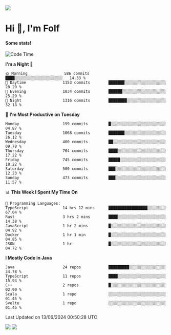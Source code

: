 <img src="https://komarev.com/ghpvc/?username=itsfolf"/>
<h1>Hi 👋, I'm Folf</h1>


#### Some stats!
<!--START_SECTION:waka-->
![Code Time](http://img.shields.io/badge/Code%20Time-2%2C241%20hrs%2038%20mins-blue)

**I'm a Night 🦉** 

```text
🌞 Morning                586 commits         ████░░░░░░░░░░░░░░░░░░░░░   14.33 % 
🌆 Daytime                1153 commits        ███████░░░░░░░░░░░░░░░░░░   28.20 % 
🌃 Evening                1034 commits        ██████░░░░░░░░░░░░░░░░░░░   25.29 % 
🌙 Night                  1316 commits        ████████░░░░░░░░░░░░░░░░░   32.18 % 
```
📅 **I'm Most Productive on Tuesday** 

```text
Monday                   199 commits         █░░░░░░░░░░░░░░░░░░░░░░░░   04.87 % 
Tuesday                  1068 commits        ███████░░░░░░░░░░░░░░░░░░   26.12 % 
Wednesday                400 commits         ██░░░░░░░░░░░░░░░░░░░░░░░   09.78 % 
Thursday                 704 commits         ████░░░░░░░░░░░░░░░░░░░░░   17.22 % 
Friday                   745 commits         █████░░░░░░░░░░░░░░░░░░░░   18.22 % 
Saturday                 500 commits         ███░░░░░░░░░░░░░░░░░░░░░░   12.23 % 
Sunday                   473 commits         ███░░░░░░░░░░░░░░░░░░░░░░   11.57 % 
```


📊 **This Week I Spent My Time On** 

```text
💬 Programming Languages: 
TypeScript               14 hrs 12 mins      █████████████████░░░░░░░░   67.04 % 
Rust                     3 hrs 2 mins        ████░░░░░░░░░░░░░░░░░░░░░   14.38 % 
JavaScript               1 hr 2 mins         █░░░░░░░░░░░░░░░░░░░░░░░░   04.92 % 
Docker                   1 hr 1 min          █░░░░░░░░░░░░░░░░░░░░░░░░   04.85 % 
JSON                     1 hr                █░░░░░░░░░░░░░░░░░░░░░░░░   04.72 % 
```

**I Mostly Code in Java** 

```text
Java                     24 repos            █████████░░░░░░░░░░░░░░░░   34.78 % 
TypeScript               11 repos            ████░░░░░░░░░░░░░░░░░░░░░   15.94 % 
C++                      2 repos             █░░░░░░░░░░░░░░░░░░░░░░░░   02.90 % 
Scala                    1 repo              ░░░░░░░░░░░░░░░░░░░░░░░░░   01.45 % 
Svelte                   1 repo              ░░░░░░░░░░░░░░░░░░░░░░░░░   01.45 % 
```




 Last Updated on 13/06/2024 00:50:28 UTC
<!--END_SECTION:waka-->
<a src="https://discord.com/users/1090088995976925305"><img src="https://lanyard-profile-readme.vercel.app/api/1090088995976925305"/></a></td> 
<img src="https://hit.yhype.me/github/profile?user_id=9268058"/>
